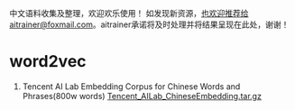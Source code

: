 中文语料收集及整理，欢迎欢乐使用！
如发现新资源，也欢迎推荐给aitrainer@foxmail.com。aitrainer承诺将及时处理并将结果呈现在此处，谢谢！


# word2vec

1. Tencent AI Lab Embedding Corpus for Chinese Words and Phrases(800w words) [Tencent_AILab_ChineseEmbedding.tar.gz](https://ai.tencent.com/ailab/nlp/embedding.html)

 
